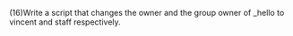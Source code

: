 (16)Write a script that changes the owner and the group owner of _hello to vincent and staff respectively. 
